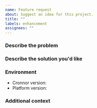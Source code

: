 ```yaml
---
name: Feature request
about: Suggest an idea for this project.
title: ""
labels: enhancement
assignees: ""
---
```


### Describe the problem

<!-- A clear and concise description of what the problem is. Ex. I'm always
     frustrated when [...] -->

### Describe the solution you'd like

<!-- A clear and concise description of what you want to happen. -->

### Environment

- Cronnor version<!-- e.g. 2.1.1 -->:
- Platform version<!-- e.g. Chrome 113.0.5672.63, Node.js v18.16.0 -->:

### Additional context

<!-- Add any other context about the feature request here. -->
